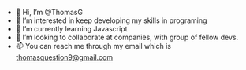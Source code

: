 - 👋 Hi, I’m @ThomasG
- 👀 I’m interested in keep developing my skills in programing 
- 🌱 I’m currently learning Javascript
- 💞️ I’m looking to collaborate at companies, with group of fellow devs.
- 📫 You can reach me through my email which is thomasquestion9@gmail.com

<!---
ThomasGkarnaras/ThomasGkarnaras is a ✨ special ✨ repository because its `README.md` (this file) appears on your GitHub profile.
You can click the Preview link to take a look at your changes.
--->
